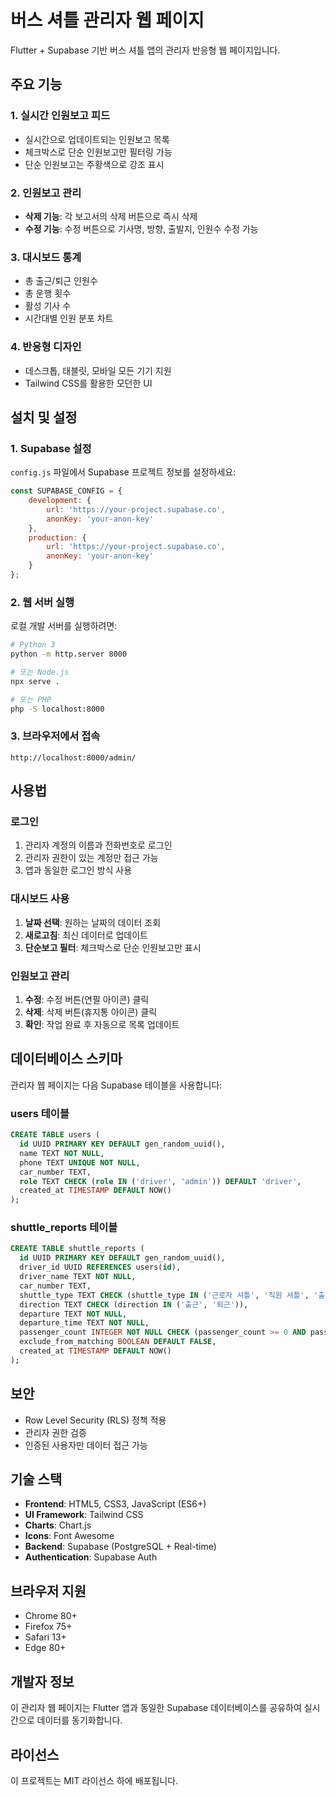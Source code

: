 # 버스 셔틀 관리자 웹 페이지

Flutter + Supabase 기반 버스 셔틀 앱의 관리자 반응형 웹 페이지입니다.

## 주요 기능

### 1. 실시간 인원보고 피드
- 실시간으로 업데이트되는 인원보고 목록
- 체크박스로 단순 인원보고만 필터링 가능
- 단순 인원보고는 주황색으로 강조 표시

### 2. 인원보고 관리
- **삭제 기능**: 각 보고서의 삭제 버튼으로 즉시 삭제
- **수정 기능**: 수정 버튼으로 기사명, 방향, 출발지, 인원수 수정 가능

### 3. 대시보드 통계
- 총 출근/퇴근 인원수
- 총 운행 횟수
- 활성 기사 수
- 시간대별 인원 분포 차트

### 4. 반응형 디자인
- 데스크톱, 태블릿, 모바일 모든 기기 지원
- Tailwind CSS를 활용한 모던한 UI

## 설치 및 설정

### 1. Supabase 설정
`config.js` 파일에서 Supabase 프로젝트 정보를 설정하세요:

```javascript
const SUPABASE_CONFIG = {
    development: {
        url: 'https://your-project.supabase.co',
        anonKey: 'your-anon-key'
    },
    production: {
        url: 'https://your-project.supabase.co',
        anonKey: 'your-anon-key'
    }
};
```

### 2. 웹 서버 실행
로컬 개발 서버를 실행하려면:

```bash
# Python 3
python -m http.server 8000

# 또는 Node.js
npx serve .

# 또는 PHP
php -S localhost:8000
```

### 3. 브라우저에서 접속
```
http://localhost:8000/admin/
```

## 사용법

### 로그인
1. 관리자 계정의 이름과 전화번호로 로그인
2. 관리자 권한이 있는 계정만 접근 가능
3. 앱과 동일한 로그인 방식 사용

### 대시보드 사용
1. **날짜 선택**: 원하는 날짜의 데이터 조회
2. **새로고침**: 최신 데이터로 업데이트
3. **단순보고 필터**: 체크박스로 단순 인원보고만 표시

### 인원보고 관리
1. **수정**: 수정 버튼(연필 아이콘) 클릭
2. **삭제**: 삭제 버튼(휴지통 아이콘) 클릭
3. **확인**: 작업 완료 후 자동으로 목록 업데이트

## 데이터베이스 스키마

관리자 웹 페이지는 다음 Supabase 테이블을 사용합니다:

### users 테이블
```sql
CREATE TABLE users (
  id UUID PRIMARY KEY DEFAULT gen_random_uuid(),
  name TEXT NOT NULL,
  phone TEXT UNIQUE NOT NULL,
  car_number TEXT,
  role TEXT CHECK (role IN ('driver', 'admin')) DEFAULT 'driver',
  created_at TIMESTAMP DEFAULT NOW()
);
```

### shuttle_reports 테이블
```sql
CREATE TABLE shuttle_reports (
  id UUID PRIMARY KEY DEFAULT gen_random_uuid(),
  driver_id UUID REFERENCES users(id),
  driver_name TEXT NOT NULL,
  car_number TEXT,
  shuttle_type TEXT CHECK (shuttle_type IN ('근로자 셔틀', '직원 셔틀', '출근', '퇴근')),
  direction TEXT CHECK (direction IN ('출근', '퇴근')),
  departure TEXT NOT NULL,
  departure_time TEXT NOT NULL,
  passenger_count INTEGER NOT NULL CHECK (passenger_count >= 0 AND passenger_count <= 45),
  exclude_from_matching BOOLEAN DEFAULT FALSE,
  created_at TIMESTAMP DEFAULT NOW()
);
```

## 보안

- Row Level Security (RLS) 정책 적용
- 관리자 권한 검증
- 인증된 사용자만 데이터 접근 가능

## 기술 스택

- **Frontend**: HTML5, CSS3, JavaScript (ES6+)
- **UI Framework**: Tailwind CSS
- **Charts**: Chart.js
- **Icons**: Font Awesome
- **Backend**: Supabase (PostgreSQL + Real-time)
- **Authentication**: Supabase Auth

## 브라우저 지원

- Chrome 80+
- Firefox 75+
- Safari 13+
- Edge 80+

## 개발자 정보

이 관리자 웹 페이지는 Flutter 앱과 동일한 Supabase 데이터베이스를 공유하여 실시간으로 데이터를 동기화합니다.

## 라이선스

이 프로젝트는 MIT 라이선스 하에 배포됩니다. 